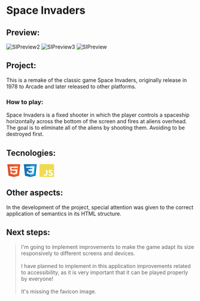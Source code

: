 # Space Invaders
## Preview:
![SIPreview2](https://user-images.githubusercontent.com/97669160/166866944-e12b7121-adfe-49b0-8c28-e62b068602ef.PNG)
![SIPreview3](https://user-images.githubusercontent.com/97669160/166866954-4c34c00f-bfc1-4aa5-9109-57e6dd672e58.PNG)
![SIPreview](https://user-images.githubusercontent.com/97669160/166866964-0d7c5db7-3d97-4e2f-a699-5256e57d8473.PNG)

## Project:
This is a remake of the classic game Space Invaders, originally release in 1978 to Arcade and later released to other platforms.

### How to play:
Space Invaders is a fixed shooter in which the player controls a spaceship horizontally across the bottom of the screen and fires at aliens overhead. <br>
The goal is to eliminate all of the aliens by shooting them. Avoiding to be destroyed first.

## Tecnologies:
<div style="display: inline_block">
<img align="center" alt="HTML logo" height="35" width="40" src="https://raw.githubusercontent.com/devicons/devicon/master/icons/html5/html5-original.svg">
<img align="center" alt="CSS logo" height="35" width="40" src="https://raw.githubusercontent.com/devicons/devicon/master/icons/css3/css3-original.svg">
<img align="center" alt="Javascript logo" height="35" width="40" src="https://raw.githubusercontent.com/devicons/devicon/master/icons/javascript/javascript-plain.svg">
</div>

## Other aspects:
In the development of the project, special attention was given to the correct application of semantics in its HTML structure.

## Next steps:
> I'm going to implement improvements to make the game adapt its size responsively to different screens and devices.<br><br>
> I have planned to implement in this application improvements related to accessibility, as it is very important that it can be played properly by everyone! <br><br>
> It's missing the favicon image.
